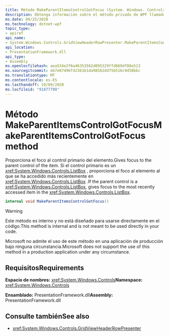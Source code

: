 ```yaml
---
title: Método MakeParentItemsControlGotFocus (System. Windows. Controls. GridViewHeaderRowPresenter)
description: Obtenga información sobre el método privado de WPF llamado MakeParentItemsControlGotFocus.
ms.date: 09/25/2020
ms.technology: dotnet-wpf
topic_type:
- apiref
api_name:
- System.Windows.Controls.GridViewHeaderRowPresenter.MakeParentItemsControlGotFocus
api_location:
- PresentationFramework.dll
api_type:
- Assembly
ms.openlocfilehash: aea534e2f6a46353562d095329ffd869df88e513
ms.sourcegitcommit: eb7e87496f42361b1da98562dd75b516c9d58bbc
ms.translationtype: MT
ms.contentlocale: es-ES
ms.lasthandoff: 10/09/2020
ms.locfileid: "91877798"
---
```

# <a name="makeparentitemscontrolgotfocus-method"></a><span data-ttu-id="7cd41-103">Método MakeParentItemsControlGotFocus</span><span class="sxs-lookup"><span data-stu-id="7cd41-103">MakeParentItemsControlGotFocus method</span></span>

<span data-ttu-id="7cd41-104">Proporciona el foco al control primario del elemento.</span><span class="sxs-lookup"><span data-stu-id="7cd41-104">Gives focus to the parent control of the item.</span></span> <span data-ttu-id="7cd41-105">Si el control primario es un <xref:System.Windows.Controls.ListBox> , proporciona el foco al elemento al que se ha accedido más recientemente en <xref:System.Windows.Controls.ListBox> .</span><span class="sxs-lookup"><span data-stu-id="7cd41-105">If the parent control is a <xref:System.Windows.Controls.ListBox>, gives focus to the most recently accessed item in the <xref:System.Windows.Controls.ListBox>.</span></span>

```csharp
internal void MakeParentItemsControlGotFocus()
```

> [!WARNING]
> <span data-ttu-id="7cd41-106">Este método es interno y no está diseñado para usarse directamente en el código.</span><span class="sxs-lookup"><span data-stu-id="7cd41-106">This method is internal and is not meant to be used directly in your code.</span></span>
>
> <span data-ttu-id="7cd41-107">Microsoft no admite el uso de este método en una aplicación de producción bajo ninguna circunstancia.</span><span class="sxs-lookup"><span data-stu-id="7cd41-107">Microsoft does not support the use of this method in a production application under any circumstance.</span></span>

## <a name="requirements"></a><span data-ttu-id="7cd41-108">Requisitos</span><span class="sxs-lookup"><span data-stu-id="7cd41-108">Requirements</span></span>

<span data-ttu-id="7cd41-109">**Espacio de nombres:** <xref:System.Windows.Controls></span><span class="sxs-lookup"><span data-stu-id="7cd41-109">**Namespace:** <xref:System.Windows.Controls></span></span>

<span data-ttu-id="7cd41-110">**Ensamblado:** PresentationFramework.dll</span><span class="sxs-lookup"><span data-stu-id="7cd41-110">**Assembly:** PresentationFramework.dll</span></span>

## <a name="see-also"></a><span data-ttu-id="7cd41-111">Consulte también</span><span class="sxs-lookup"><span data-stu-id="7cd41-111">See also</span></span>

- <xref:System.Windows.Controls.GridViewHeaderRowPresenter>
